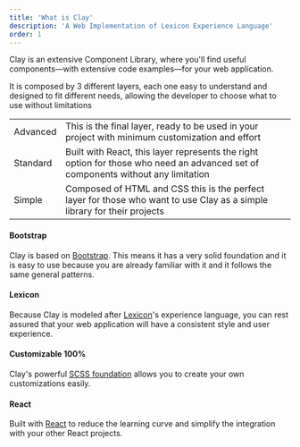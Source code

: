 ```yaml
---
title: 'What is Clay'
description: 'A Web Implementation of Lexicon Experience Language'
order: 1
---
```


Clay is an extensive Component Library, where you'll find useful components—with extensive code examples—for your web application.

It is composed by 3 different layers, each one easy to understand and designed to fit different needs, allowing the developer to choose what to use without limitations

<div class="table-responsive mt-4">
	<table class="table table-autofit ">
		<tbody>
			<tr>
				<td class="table-cell-expand font-weight-bold">Advanced</td>
				<td class="table-cell-expand">This is the final layer, ready to be used in your project with minimum customization and effort</td>
			</tr>
			<tr>
				<td class="font-weight-bold">Standard</td>
				<td class="table-cell-expand">Built with React, this layer represents the right option for those who need an advanced set of components without any limitation</td>
			</tr>
			<tr>
				<td class="font-weight-bold">Simple</td>
				<td class="table-cell-expand">Composed of HTML and CSS this is the perfect layer for those who want to use Clay as a simple library for their projects</td>
			</tr>
        </tbody>
    </table>
</div>

#### Bootstrap

Clay is based on [Bootstrap](https://getbootstrap.com). This means it has a very solid foundation and it is easy to use because you are already familiar with it and it follows the same general patterns.

#### Lexicon

Because Clay is modeled after [Lexicon](https://liferay.design/lexicon/)'s experience language, you can rest assured that your web application will have a consistent style and user experience.

#### Customizable 100%

Clay's powerful [SCSS foundation](/docs/css/scss.html) allows you to create your own customizations easily.

#### React

Built with [React](https://reactjs.org) to reduce the learning curve and simplify the integration with your other React projects.
